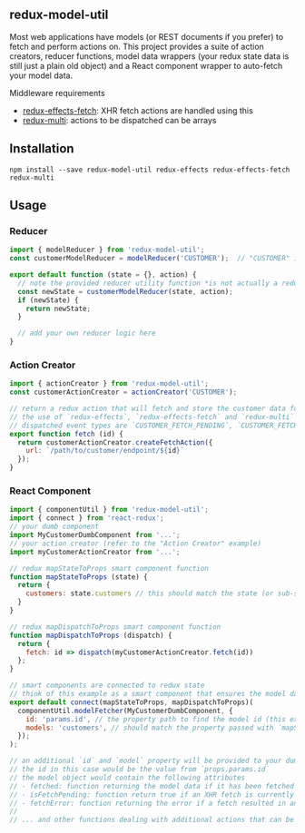 redux-model-util
----------------

Most web applications have models (or REST documents if you prefer) to fetch and perform actions on.  This project provides a suite of action creators, reducer functions, model data wrappers (your redux state data is still just a plain old object) and a React component wrapper to auto-fetch your model data.

Middleware requirements
- [redux-effects-fetch](https://github.com/redux-effects/redux-effects-fetch): XHR fetch actions are handled using this
- [redux-multi](https://github.com/ashaffer/redux-multi): actions to be dispatched can be arrays

## Installation
```
npm install --save redux-model-util redux-effects redux-effects-fetch redux-multi
```

## Usage

### Reducer
```javascript
import { modelReducer } from 'redux-model-util';
const customerModelReducer = modelReducer('CUSTOMER');  // "CUSTOMER" is the example action prefix that would match what is provided to the action creator

export default function (state = {}, action) {
  // note the provided reducer utility function *is not actually a reducer* as it will return false if no operation was performed
  const newState = customerModelReducer(state, action);
  if (newState) {
    return newState;
  }

  // add your own reducer logic here
}
```

### Action Creator
```javascript
import { actionCreator } from 'redux-model-util';
const customerActionCreator = actionCreator('CUSTOMER');

// return a redux action that will fetch and store the customer data for the provided id
// the use of `redux-effects`, `redux-effects-fetch` and `redux-multi` is required
// dispatched event types are `CUSTOMER_FETCH_PENDING`, `CUSTOMER_FETCH_SUCCESS`, `CUSTOMER_FETCH_ERROR`
export function fetch (id) {
  return customerActionCreator.createFetchAction({
    url: `/path/to/customer/endpoint/${id}`
  });
}
```

### React Component
```javascript
import { componentUtil } from 'redux-model-util';
import { connect } from 'react-redux';
// your dumb component
import MyCustomerDumbComponent from '...';
// your action creator (refer to the "Action Creator" example)
import myCustomerActionCreator from '...';

// redux mapStateToProps smart component function
function mapStateToProps (state) {
  return {
    customers: state.customers // this should match the state (or sub-state using combineReducer) for the model reducer (refer to "Reducer" example)
  }
}

// redux mapDispatchToProps smart component function
function mapDispatchToProps (dispatch) {
  return {
    fetch: id => dispatch(myCustomerActionCreator.fetch(id))
  };
}

// smart components are connected to redux state
// think of this example as a smart component that ensures the model data is fetched and the model is provided as a prop value
export default connect(mapStateToProps, mapDispatchToProps)(
  componentUtil.modelFetcher(MyCustomerDumbComponent, {
    id: 'params.id', // the property path to find the model id (this example would get the id from props.params.id)
    models: 'customers', // should match the property passed with `mapStateToProps` representing the models domain object
  });
);

// an additional `id` and `model` property will be provided to your dumb component
// the id in this case would be the value from `props.params.id`
// the model object would contain the following attributes
// - fetched: function returning the model data if it has been fetched
// - isFetchPending: function return true if an XHR fetch is currently in progress
// - fetchError: function returning the error if a fetch resulted in an error
//
// ... and other functions dealing with additional actions that can be executed on a model
```
